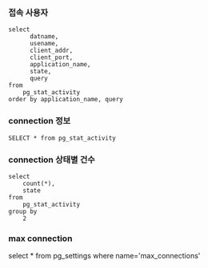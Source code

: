
### 접속 사용자
```
select
      datname,
      usename,
      client_addr,
      client_port,
      application_name,
      state,
      query
from
    pg_stat_activity
order by application_name, query
```

### connection 정보
```
SELECT * from pg_stat_activity
```

### connection 상태별 건수
```
select
	count(*),
	state
from
	pg_stat_activity
group by
	2
```

### max connection
select 
	* 
from 
    pg_settings
where
	name='max_connections'